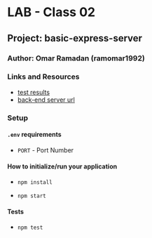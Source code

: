 # LAB - Class 02

## Project: basic-express-server

### Author: Omar Ramadan (ramomar1992)

### Links and Resources

- [test results](https://github.com/401-repos/basic-express-server/actions)
- [back-end server url](https://basic-server-1.herokuapp.com/)

### Setup

#### `.env` requirements

- `PORT` - Port Number

#### How to initialize/run your application

- `npm install`

- `npm start`

#### Tests

- `npm test`
